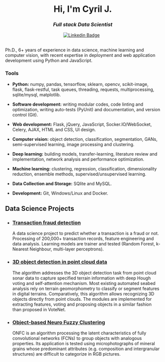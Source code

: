 <h1 align="center">Hi, I'm Cyril J.</h1>

<h3 align="center"><i>Full stack Data Scientist</i></h3>

<div align="center">

[![Linkedin Badge](https://img.shields.io/badge/LinkedIn-0077B5?style=flat&logo=linkedin&logoColor=white)](https://www.linkedin.com/in/cjuliani/)&nbsp;&nbsp;

</div>

<br>
Ph.D., 6+ years of experience in data science, machine learning and computer vision, 
with recent expertise in deployment and web application development using Python and JavaScript.

### Tools

* **Python:** numpy, pandas, tensorflow, sklearn, opencv, scikit-image, flask, flask-restful, task queues, threading, requests, multiprocessing, sqlite/mysql, matplotlib.

* **Software development:** writing modular codes, code linting and optimization, writing auto-tests (PyUnit) and documentation, and version control (Git).

* **Web development:** Flask, jQuery, JavaScript, Socker.IO/WebSocket, Celery, AJAX, HTML and CSS, UI design. 

* **Computer vision:** object detection, classification, segmentation, GANs, semi-supervised learning, image processing and clustering.

* **Deep learning:** building models, transfer-learning, literature review and implementation, network analysis and performance optimization.

* **Machine learning:** clustering, regression, classification, dimensionality reduction, ensemble methods, supervised/unsupervised learning.

* **Data Collection and Storage:** SQlite and MySQL.

* **Development:** Git, Windows/Linux and Docker.

## Data Science Projects

* ### [Transaction fraud detection](https://github.com/cjuliani/transaction-fraud-detection)

    A data science project to predict whether a transaction is a fraud or not. Processing of 200,000+ transaction records, feature engineering and data analysis. Learning models are trainer and tested (Random Forest, k-Nearest Neighbour, multi-layer perceptrons).

* ### [3D object detection in point cloud data](https://github.com/cjuliani/tf-3D-SS-GCN)

    The algorithm addresses the 3D object detection task from point cloud sonar data to capture specified terrain information with deep Hough voting and self-attention mechanism. Most existing automated seabed analysis rely on terrain geomorphometry to classify or segment features in digital terrains. Comparatively, this algorithm allows recognizing 3D objects directly from point clouds. The modules are implemented for extracting features, voting and proposing objects in a similar fashion than proposed in VoteNet.

* ### [Object-based Neuro Fuzzy Clustering](https://github.com/juniorcl/health-insurance-cross-sell)

    ONFC is an algorithm processing the latent characteristics of fully convolutional networks (FCNs) to group objects with analogous properties. Its application is tested using microphotographs of mineral grains whose predominant attributes (e.g. composition and intergranular structures) are difficult to categorize in RGB pictures.

